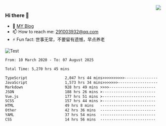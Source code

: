 <img align='right' src='https://github-readme-stats.vercel.app/api?username=niaogege&show_icons=true&theme=radical'/>

### Hi there 👋

- 🌱 [MY Blog](https://bythewayer.com/)
- 📫 How to reach me: 291003932@qq.com
- ⚡ Fun fact:  世事无常，不要留有遗憾，早点养老

![Test](https://github-readme-stats.vercel.app/api/top-langs/?username=niaogege&layout=compact)

<!--START_SECTION:waka-->

```txt
From: 10 March 2020 - To: 07 August 2025

Total Time: 5,270 hrs 45 mins

TypeScript                 2,047 hrs 44 mins>>>>>>>>>>---------------   38.85 %
JavaScript                 1,573 hrs 34 mins>>>>>>>------------------   29.85 %
Markdown                   928 hrs 49 mins >>>>---------------------   17.62 %
JSON                       188 hrs 26 mins >------------------------   03.58 %
Vue.js                     177 hrs 51 mins >------------------------   03.37 %
SCSS                       157 hrs 44 mins >------------------------   02.99 %
HTML                       49 hrs 8 mins   -------------------------   00.93 %
Other                      42 hrs 36 mins  -------------------------   00.81 %
YAML                       37 hrs 54 mins  -------------------------   00.72 %
CSS                        14 hrs 56 mins  -------------------------   00.28 %
```

<!--END_SECTION:waka-->
